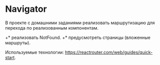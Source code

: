 # Navigator
В проекте с домашними заданиями реализовать маршрутизацию для перехода по реализованным компонентам. 

+* реализовать NotFound.
+* предусмотреть страницы (вложенные маршруты).


Используемые технологии: https://reactrouter.com/web/guides/quick-start.
